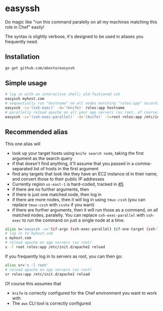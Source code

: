 # easyssh

Do magic like "run this command paralelly on all my machines matching this role in Chef" easily!

The syntax is slightly verbose, it's designed to be used in aliases you frequently need.

## Installation

```sh
go get github.com/abesto/easyssh
```

## Simple usage
```sh
# log in with an interactive shell; old-fashioned ssh
easyssh myhost.com
# sequentially run "hostname" on all nodes matching "roles:app" according to knife
easyssh -c='(ssh-exec)' -d='(knife)' roles:app hostname
# parallelly reload apache on all your app servers (as root, of course)
easyssh -c='(ssh-exec-parallel)' -d='(knife)' -l=root roles:app /etc/init.d/apache2 reload
```

## Recommended alias
This one alias will

 * look up your target hosts using `knife search node`, taking the first argument as the search query
 * if that doesn't find anything, it'll assume that you passed in a comma-separated list of hosts in the first argument
 * find any targets that look like they have an EC2 instance id in their name, and convert those to their public IP addresses
  * Currently region `us-east-1` is hard-coded, tracked in [#5](https://github.com/abesto/easyssh/issues/5)
 * if there are no further arguments, then
  * if there is just one matched node, then log in
  * if there are more nodes, then it will log in using `tmux-cssh` (you can replace `tmux-cssh` with `csshx` if you want)
 * if there are further arguments, then it will run those as a command, on all matched nodes, paralelly. You can replace
   `ssh-exec-parallel` with `ssh-exec` to run the command on just a single node at a time.

```sh
alias s='easyssh -c='(if-args (ssh-exec-parallel) (if-one-target (ssh-login) (tmux-cssh)))' -d='(first-matching (knife) (comma-separated))' -f=ec2-instance-id'
# log in to myhost.com
s myhost.com
# reload apache on app servers (as root)
s -l root roles:app /etc/init.d/apache2 reload
```

If you frequently log in to servers as root, you can then go:

```sh
alias sr='s -l root'
# reload apache on app servers (as root)
sr roles:app /etc/init.d/apache2 reload
```

Of course this assumes that

 * `knife` is correctly configured for the Chef environment you want to work with
 * The `aws` CLI tool is correctly configured
